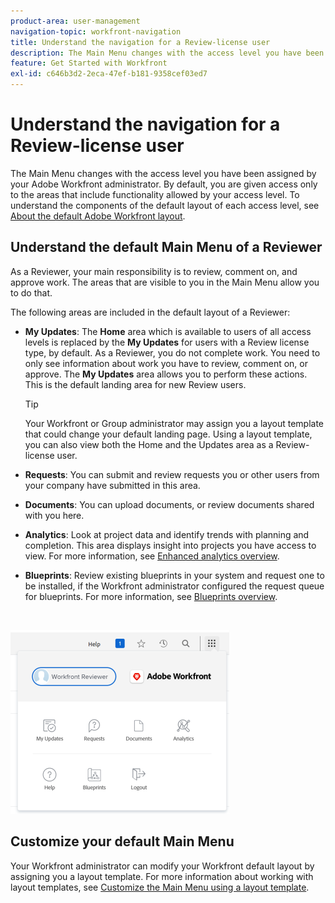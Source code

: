 ```yaml
---
product-area: user-management
navigation-topic: workfront-navigation
title: Understand the navigation for a Review-license user
description: The Main Menu changes with the access level you have been assigned by your Adobe Workfront administrator. By default, you are given access only to the areas that include functionality allowed by your access level.
feature: Get Started with Workfront
exl-id: c646b3d2-2eca-47ef-b181-9358cef03ed7
---
```

# Understand the navigation for a Review-license user

The  Main Menu changes with the access level you have been assigned by your Adobe Workfront administrator. By default, you are given access only to the areas that include functionality allowed by your access level. To understand the components of the default layout of each access level, see [About the default Adobe Workfront layout](../../../administration-and-setup/customize-workfront/use-layout-templates/about-the-default-wf-layout.md).

## Understand the default  Main Menu of a Reviewer

As a Reviewer, your main responsibility is to review, comment on, and approve work. The areas that are visible to you in the Main Menu allow you to do that.

The following areas are included in the default layout of a Reviewer:

* **My&nbsp;Updates**: The **Home** area which is available to users of all access levels is replaced by the **My Updates** for users with a Review license type, by default. As a Reviewer, you do not complete work. You need to only see information about work you have to review, comment on, or approve. The **My Updates** area allows you to perform these actions. This is the default landing area for new Review users.

  >[!TIP]
  >
  >Your Workfront or Group administrator may assign you a layout template that could change your default landing page. Using a layout template, you can also view both the Home and the Updates area as a Review-license user.

* **Requests**: You can submit and review requests you or other users from your company have submitted in this area.
* **Documents**: You can upload documents, or review documents shared with you here.
* **Analytics**: Look at project data and identify trends with planning and completion. This area displays insight into projects you have access to view. For more information, see [Enhanced analytics overview](../../../enhanced-analytics/enhanced-analytics-overview.md).

* **Blueprints**: Review existing blueprints in your system and request one to be installed, if the Workfront administrator configured the request queue for blueprints.&nbsp;For more information, see [Blueprints overview](../../../administration-and-setup/blueprints/blueprints-overview.md).

&nbsp;

![](assets/access-my-updates-from-main-menu-reviewer-user-nwe-350x294.png)

## Customize your default Main Menu

Your Workfront administrator can modify your Workfront default layout by assigning you a layout template. For more information about working with layout templates, see [Customize the Main Menu using a layout template](../../../administration-and-setup/customize-workfront/use-layout-templates/customize-main-menu.md).
